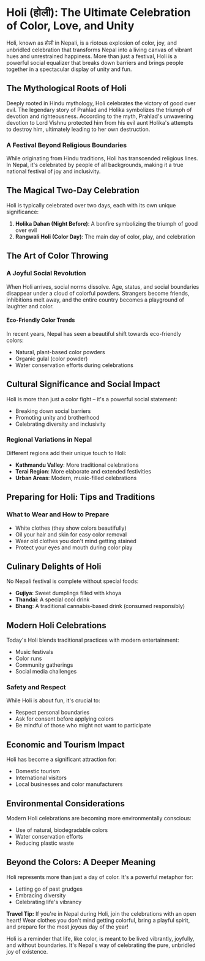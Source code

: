 # Holi (होली): The Ultimate Celebration of Color, Love, and Unity

Holi, known as होली in Nepali, is a riotous explosion of color, joy, and unbridled celebration that transforms Nepal into a living canvas of vibrant hues and unrestrained happiness. More than just a festival, Holi is a powerful social equalizer that breaks down barriers and brings people together in a spectacular display of unity and fun.

## The Mythological Roots of Holi

Deeply rooted in Hindu mythology, Holi celebrates the victory of good over evil. The legendary story of Prahlad and Holika symbolizes the triumph of devotion and righteousness. According to the myth, Prahlad's unwavering devotion to Lord Vishnu protected him from his evil aunt Holika's attempts to destroy him, ultimately leading to her own destruction.

### A Festival Beyond Religious Boundaries

While originating from Hindu traditions, Holi has transcended religious lines. In Nepal, it's celebrated by people of all backgrounds, making it a true national festival of joy and inclusivity.

## The Magical Two-Day Celebration

Holi is typically celebrated over two days, each with its own unique significance:

1. **Holika Dahan (Night Before)**: A bonfire symbolizing the triumph of good over evil
2. **Rangwali Holi (Color Day)**: The main day of color, play, and celebration

## The Art of Color Throwing

### A Joyful Social Revolution

When Holi arrives, social norms dissolve. Age, status, and social boundaries disappear under a cloud of colorful powders. Strangers become friends, inhibitions melt away, and the entire country becomes a playground of laughter and color.

#### Eco-Friendly Color Trends

In recent years, Nepal has seen a beautiful shift towards eco-friendly colors:
- Natural, plant-based color powders
- Organic gulal (color powder)
- Water conservation efforts during celebrations

## Cultural Significance and Social Impact

Holi is more than just a color fight – it's a powerful social statement:
- Breaking down social barriers
- Promoting unity and brotherhood
- Celebrating diversity and inclusivity

### Regional Variations in Nepal

Different regions add their unique touch to Holi:
- **Kathmandu Valley**: More traditional celebrations
- **Terai Region**: More elaborate and extended festivities
- **Urban Areas**: Modern, music-filled celebrations

## Preparing for Holi: Tips and Traditions

### What to Wear and How to Prepare
- White clothes (they show colors beautifully)
- Oil your hair and skin for easy color removal
- Wear old clothes you don't mind getting stained
- Protect your eyes and mouth during color play

## Culinary Delights of Holi

No Nepali festival is complete without special foods:
- **Gujiya**: Sweet dumplings filled with khoya
- **Thandai**: A special cool drink
- **Bhang**: A traditional cannabis-based drink (consumed responsibly)

## Modern Holi Celebrations

Today's Holi blends traditional practices with modern entertainment:
- Music festivals
- Color runs
- Community gatherings
- Social media challenges

### Safety and Respect

While Holi is about fun, it's crucial to:
- Respect personal boundaries
- Ask for consent before applying colors
- Be mindful of those who might not want to participate

## Economic and Tourism Impact

Holi has become a significant attraction for:
- Domestic tourism
- International visitors
- Local businesses and color manufacturers

## Environmental Considerations

Modern Holi celebrations are becoming more environmentally conscious:
- Use of natural, biodegradable colors
- Water conservation efforts
- Reducing plastic waste

## Beyond the Colors: A Deeper Meaning

Holi represents more than just a day of color. It's a powerful metaphor for:
- Letting go of past grudges
- Embracing diversity
- Celebrating life's vibrancy

**Travel Tip:** If you're in Nepal during Holi, join the celebrations with an open heart! Wear clothes you don't mind getting colorful, bring a playful spirit, and prepare for the most joyous day of the year!

Holi is a reminder that life, like color, is meant to be lived vibrantly, joyfully, and without boundaries. It's Nepal's way of celebrating the pure, unbridled joy of existence.